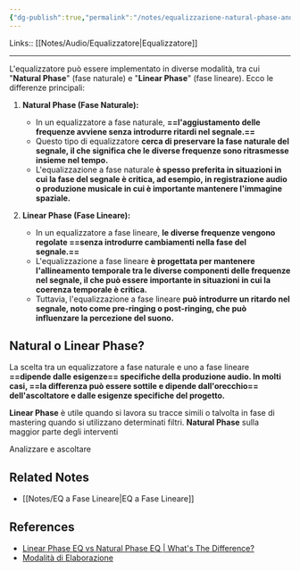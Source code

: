 ```yaml
---
{"dg-publish":true,"permalink":"/notes/equalizzazione-natural-phase-and-linear-phase/"}
---
```


Links:: [[Notes/Audio/Equalizzatore\|Equalizzatore]]

---
L'equalizzatore può essere implementato in diverse modalità, tra cui "**Natural Phase**" (fase naturale) e "**Linear Phase**" (fase lineare). Ecco le differenze principali:

1. **Natural Phase (Fase Naturale):**
   - In un equalizzatore a fase naturale, **==l'aggiustamento delle frequenze avviene senza introdurre ritardi nel segnale.==**
   - Questo tipo di equalizzatore **cerca di preservare la fase naturale del segnale, il che significa che le diverse frequenze sono ritrasmesse insieme nel tempo.**
   - L'equalizzazione a fase naturale **è spesso preferita in situazioni in cui la fase del segnale è critica, ad esempio, in registrazione audio o produzione musicale in cui è importante mantenere l'immagine spaziale.**

2. **Linear Phase (Fase Lineare):**
   - In un equalizzatore a fase lineare, **le diverse frequenze vengono regolate ==senza introdurre cambiamenti nella fase del segnale.==**
   - L'equalizzazione a fase lineare **è progettata per mantenere l'allineamento temporale tra le diverse componenti delle frequenze nel segnale, il che può essere importante in situazioni in cui la coerenza temporale è critica.**
   - Tuttavia, l'equalizzazione a fase lineare **può introdurre un ritardo nel segnale, noto come pre-ringing o post-ringing, che può influenzare la percezione del suono.**

## Natural o Linear Phase?

La scelta tra un equalizzatore a fase naturale e uno a fase lineare **==dipende dalle esigenze== specifiche della produzione audio. In molti casi, ==la differenza può essere sottile e dipende dall'orecchio== dell'ascoltatore e dalle esigenze specifiche del progetto.**

**Linear Phase** è utile quando si lavora su tracce simili o talvolta in fase di mastering quando si utilizzano determinati filtri.
**Natural Phase** sulla maggior parte degli interventi 

Analizzare e ascoltare 


## Related Notes

- [[Notes/EQ a Fase Lineare\|EQ a Fase Lineare]]

## References

- [Linear Phase EQ vs Natural Phase EQ | What's The Difference?](https://www.youtube.com/watch?v=6zCAHZg22M4)
- [Modalità di Elaborazione](https://www.fabfilter.com/help/pro-q/using/processingmode)

